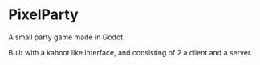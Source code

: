 # PixelParty
A small party game made in Godot.

Built with a kahoot like interface, and consisting of 2 a client and a server.
